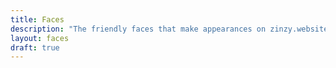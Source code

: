 ```yaml
---
title: Faces
description: "The friendly faces that make appearances on zinzy.website"
layout: faces
draft: true
---
```

